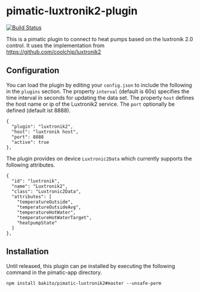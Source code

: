 pimatic-luxtronik2-plugin
=======================

[![Build Status](https://travis-ci.org/bakito/pimatic-luxtronik2.svg?branch=master)](https://travis-ci.org/bakito/pimatic-luxtronik2)

This is a pimatic plugin to connect to heat pumps based on the luxtronik 2.0 control.
It uses the implementation from https://github.com/coolchip/luxtronik2


## Configuration

You can load the plugin by editing your `config.json` to include the following in the `plugins` section. The property 
`interval` (default is 60s) specifies the time interval in seconds for updating the data set. The property `host` defines the 
host name or ip of the Luxtronik2 service. The `port` optionally be defined (default ist 8888). 

    {
      "plugin": "luxtronik2",
      "host": "luxtronik host",
      "port": 8888
      "active": true
    },

The plugin provides on device `Luxtronic2Data` which currently supports the following attributes.

    {
      "id": "luxtronik",
      "name": "Luxtronik2",
      "class": "Luxtronic2Data",
      "attributes": [
        "temperatureOutside",
        "temperatureOutsideAvg",
        "temperatureHotWater",
        "temperatureHotWaterTarget",
        "heatpumpState"
      ]
    },


## Installation
Until released, this plugin can pe installed by executing the following command in the pimatic-app directory.

`npm install bakito/pimatic-luxtronik2#master --unsafe-perm`


